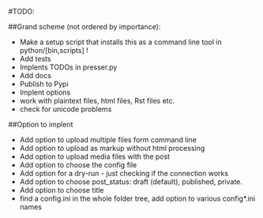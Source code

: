 #TODO:

##Grand scheme (not ordered by importance):
* Make a setup script that installs this as a command line tool in python/[bin,scripts] !
* Add tests
* Implents TODOs in presser.py
* Add docs
* Publish to Pypi
* Implent options
* work with plaintext files, html files, Rst files etc.
* check for unicode problems

##Option to implent

* Add option to upload multiple files form command line
* Add option to upload as markup without html processing
* Add option to upload media files with the post
* Add option to choose the config file
* Add option for a dry-run - just checking if the connection works
* Add option to choose post_status: draft (default), published, private.
* Add option to choose title
* find a config.ini in the whole folder tree, add option to various config*.ini names